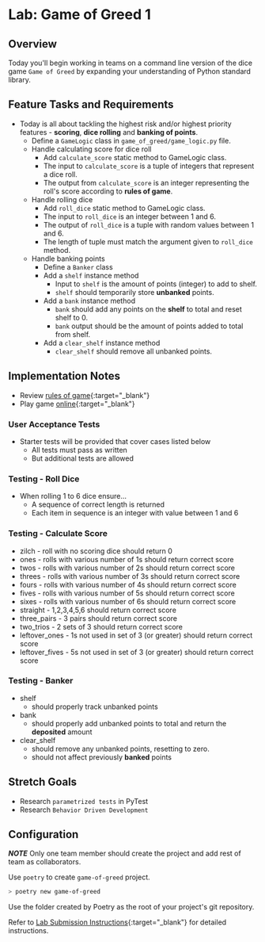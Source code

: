 # Lab: Game of Greed 1

## Overview

Today you'll begin working in teams on a command line version of the dice game `Game of Greed` by expanding your understanding of Python standard library.

## Feature Tasks and Requirements

- Today is all about tackling the highest risk and/or highest priority features - **scoring**, **dice rolling** and **banking of points**.
  - Define a `GameLogic` class in `game_of_greed/game_logic.py` file.
  - Handle calculating score for dice roll
    - Add `calculate_score` static method to GameLogic class.
    - The input to `calculate_score` is a tuple of integers that represent a dice roll.
    - The output from `calculate_score` is an integer representing the roll's score according to **rules of game**.
  - Handle rolling dice
    - Add `roll_dice` static method to GameLogic class.
    - The input to `roll_dice` is an integer between 1 and 6.
    - The output of `roll_dice` is a tuple with random values between 1 and 6.
    - The length of tuple must match the argument given to `roll_dice` method.
  - Handle banking points
    - Define a `Banker` class
    - Add a `shelf` instance method
      - Input to `shelf` is the amount of points (integer) to add to shelf.
      - `shelf` should temporarily store **unbanked** points.
    - Add a `bank` instance method
      - `bank` should add any points on the **shelf** to total and reset shelf to 0.
      - `bank` output should be the amount of points added to total from shelf.
    - Add a `clear_shelf` instance method
      - `clear_shelf` should remove all unbanked points.

## Implementation Notes

- Review [rules of game](https://en.wikipedia.org/wiki/Dice_10000){:target="\_blank"}
- Play game [online](http://www.playonlinedicegames.com/farkle){:target="\_blank"}

### User Acceptance Tests

- Starter tests will be provided that cover cases listed below
  - All tests must pass as written
  - But additional tests are allowed

### Testing - Roll Dice

- When rolling 1 to 6 dice ensure...
  - A sequence of correct length is returned
  - Each item in sequence is an integer with value between 1 and 6

### Testing - Calculate Score

- zilch - roll with no scoring dice should return 0
- ones - rolls with various number of 1s should return correct score
- twos - rolls with various number of 2s should return correct score
- threes - rolls with various number of 3s should return correct score
- fours - rolls with various number of 4s should return correct score
- fives - rolls with various number of 5s should return correct score
- sixes - rolls with various number of 6s should return correct score
- straight - 1,2,3,4,5,6 should return correct score
- three_pairs - 3 pairs should return correct score
- two_trios - 2 sets of 3 should return correct score
- leftover_ones - 1s not used in set of 3 (or greater) should return correct score
- leftover_fives - 5s not used in set of 3 (or greater) should return correct score

### Testing - Banker

- shelf
  - should properly track unbanked points
- bank
  - should properly add unbanked points to total and return the **deposited** amount
- clear_shelf
  - should remove any unbanked points, resetting to zero.
  - should not affect previously **banked** points

## Stretch Goals

- Research `parametrized tests` in PyTest
- Research `Behavior Driven Development`

## Configuration

***NOTE*** Only one team member should create the project and add rest of team as collaborators.

Use `poetry` to create `game-of-greed` project.

```sh
> poetry new game-of-greed
```

Use the folder created by Poetry as the root of your project's git repository.

Refer to [Lab Submission Instructions](../../../reference/submission-instructions/labs/){:target="\_blank"} for detailed instructions.
